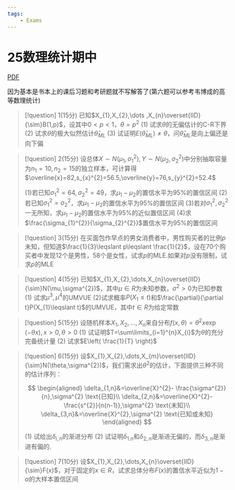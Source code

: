 ```yaml
---
tags:
    - Exams
---
```

# 25数理统计期中

[PDF](./25数理统计期中试卷.pdf)

因为基本是书本上的课后习题和考研题就不写解答了(第六题可以参考韦博成的高等数理统计)

> [!question] 1(15分)
> 已知$X_{1},X_{2},\dots ,X_{n}\overset{IID}{\sim}B(1,p)$，设其中$0<p<1$，$\theta=p^{2}$
> (1) 试求$\theta$的无偏估计的C-R下界
> (2) 试求$\theta$的极大似然估计$\hat\theta_{ML}$
> (3) 试证明$E(\hat{\theta}_{ML})\neq\theta$，问$\hat{\theta}_{ML}$是向上偏还是向下偏



> [!question] 2(15分)
> 设总体$X\sim N(\mu_{1},\sigma_{1}^{2}),Y\sim N(\mu_{2},\sigma_{2}^{2})$中分别抽取容量为$n_{1}=10,n_{2}=15$的独立样本，可计算得$\overline{x}=82,s_{x}^{2}=56.5,\overline{y}=76,s_{y}^{2}=52.4$
>
> (1)若已知$\sigma_{1}^{2}=64,\sigma_{2}^{2}=49$，求$\mu_{1}-\mu_{2}$的置信水平为95%的置信区间
> (2)若已知$\sigma_{1}^{2}=\sigma_{2}^{2}$，求$\mu_{1}-\mu_{2}$的置信水平为95%的置信区间
> (3)若对$\sigma_{1}^{2},\sigma_{2}^{2}$一无所知，求$\mu_{1}-\mu_{2}$的置信水平为95%的近似置信区间
> (4)求$\frac{\sigma_{1}^{2}}{\sigma_{2}^{2}}$置信水平为95%的置信区间




> [!question] 3(15分)
> 在买面包作早点的男女消费者中，男性购买者的比例$p$未知，但知道$\frac{1}{3}\leqslant p\leqslant  \frac{1}{2}$，设在70个购买者中发现12个是男性，58个是女性，试求$p$的MLE.如果对$p$没有限制，试求$p$的MLE



> [!question] 4(15分)
> 已知$X_{1},X_{2},\dots,X_{n}\overset{IID}{\sim}N(\mu,\sigma^{2})$，其中$\mu\in R$为未知参数，$\sigma^{2}>0$为已知参数
> (1) 试求$\mu^{3},\mu^{4}$的UMVUE
> (2)试求概率$P(X_{1}\leqslant t)$和$\frac{\partial}{\partial t}P(X_{1}\leqslant t)$的UMVUE，其中$t\in R$为给定常数



> [!question] 5(15分)
> 设随机样本$X_{1},X_{2},\dots,X_{n}$来自分布$f(x,\theta)=\theta^{2}x\exp(-\theta x),x>0,\theta>0$
> (1) 试证明$T=\sum\limits_{i=1}^{n}X_{i}$为$\theta$的充分完备统计量
> (2) 试求$E\left( \frac{1}{T} \right)$



> [!question] 6(15分)
> 设$X_{1},X_{2},\dots,X_{m}\overset{IID}{\sim}N(\theta,\sigma^{2})$，我们需求出$\theta^{2}$的估计，下面提供三种不同的估计序列：
>
> $$
> \begin{aligned}
> \delta_{1,n}&=\overline{X}^{2}- \frac{\sigma^{2}}{n},\sigma^{2} \text{已知}\\
> \delta_{2,n}&=\overline{X}^{2}- \frac{s^{2}}{n(n-1)},\sigma^{2} \text{未知}\\
> \delta_{3,n}&=\overline{X}^{2},\sigma^{2} \text{已知或未知}
> \end{aligned}
> $$
>
> (1) 试给出$\delta_{i,n}$的渐进分布
> (2) 试证明$\delta_{1.n}$和$\delta_{2,n}$是渐进无偏的，而$\delta_{3,n}$是渐进有偏的.




> [!question] 7(10分)
> 设$X_{1},X_{2},\dots,X_{n}\overset{IID}{\sim}F(x)$，对于固定的$x\in R$，试求总体分布$F(x)$的置信水平近似为$1-\alpha$的大样本置信区间





















